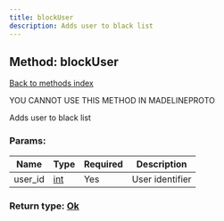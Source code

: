 ```yaml
---
title: blockUser
description: Adds user to black list
---
```

## Method: blockUser  
[Back to methods index](index.md)


YOU CANNOT USE THIS METHOD IN MADELINEPROTO


Adds user to black list

### Params:

| Name     |    Type       | Required | Description |
|----------|---------------|----------|-------------|
|user\_id|[int](../types/int.md) | Yes|User identifier|


### Return type: [Ok](../types/Ok.md)

